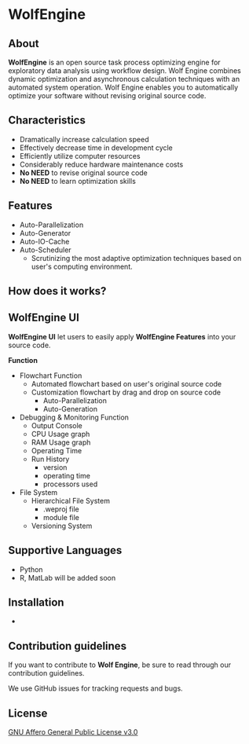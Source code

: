 # WolfEngine
## About
**WolfEngine** is an open source task process optimizing engine for exploratory data analysis using workflow design. 
Wolf Engine combines dynamic optimization and asynchronous calculation techniques with an automated system operation. Wolf Engine enables you to automatically optimize your software without revising original source code.

## Characteristics
* Dramatically increase calculation speed 
* Effectively decrease time in development cycle
* Efficiently utilize computer resources 
* Considerably reduce hardware maintenance costs
* **No NEED** to revise original source code 
* **No NEED** to learn optimization skills 

## Features
* Auto-Parallelization 
* Auto-Generator 
* Auto-IO-Cache
* Auto-Scheduler 
    * Scrutinizing the most adaptive optimization techniques based on  user's computing environment.

## How does it works?

## WolfEngine UI
**WolfEngine UI** let users to easily apply **WolfEngine Features** into your source code.

**Function**
* Flowchart Function
    * Automated flowchart based on user's original source code 
    * Customization flowchart by drag and drop on source code
        * Auto-Parallelization 
        * Auto-Generation 
* Debugging & Monitoring Function 
    * Output Console
    * CPU Usage graph
    * RAM Usage graph
    * Operating Time
    * Run History 
        * version 
        * operating time
        * processors used
* File System
    * Hierarchical File System 
        * .weproj file 
        * module file 
    * Versioning System

## Supportive Languages

* Python 
* R, MatLab will be added soon

## Installation 

* 

## Contribution guidelines

If you want to contribute to **Wolf Engine**, be sure to read through our contribution guidelines.

We use GitHub issues for tracking requests and bugs. 

## License

[GNU Affero General Public License v3.0](LICENSE)



